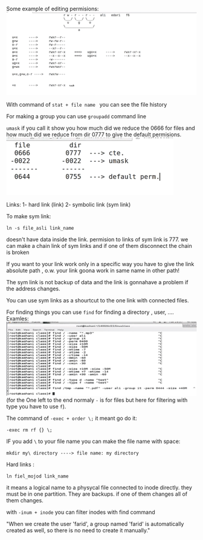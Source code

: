 Some example of editing permisions:
![alt text](assets/image12.png)

With command of `stat + file name ` you can see the file history

For making a group you can use `groupadd` command line

`umask` if you call it show you how much did we reduce the 0666 for files and how much did we reduce from dir 0777 to give the default permisions.
![alt text](assets/image13.png)

Links:
1- hard link (link)
2- symbolic link (sym link)

To make sym link:

```
ln -s file_asli link_name
```

doesn't have data inside the link.
permision to links of sym link is 777.
we can make a chain link of sym links and if one of them disconnect the chain is broken

If you want to your link work only in a specific way you have to give the link absolute path , o.w. your link goona work in same name in other path!

The sym link is not backup of data and the link is gonnahave a problem if the address changes.

You can use sym links as a shourtcut to the one link with connected files.

For finding things you can use `find` for finding a directory , user, ....  
Examles:
![alt text](assets/image14.png)
(for the One left to the end normaly `-` is for files but here for filtering with type you have to use `f`).

The command of `-exec + order \;` it meant go do it:

```
-exec rm rf {} \;
```

IF you add `\` to your file name you can make the file name with space:
```
mkdir my\ directory ----> file name: my directory
```

Hard links : 
````
ln fiel_mojod link_name
````
it means a logical name to a physycal file
connected to inode directly.
they must be in one partition.
They are backups. if one of them changes all of them changes.

with `-inum + inode` you can filter inodes with find command


"When we create the user 'farid', a group named 'farid' is automatically created as well, so there is no need to create it manually."
